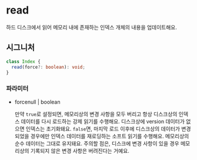# read

하드 디스크에서 읽어 메모리 내에 존재하는 인덱스 개체의 내용을 업데이트해요.

## 시그니처

```ts
class Index {
  read(force?: boolean): void;
}
```

### 파라미터

<ul class="param-ul">
  <li class="param-li param-li-root">
    <span class="param-name">force</span><span class="param-type">null | boolean</span>
    <br>
    <p class="param-description">만약 <code>true</code>로 설정되면, 메모리상의 변경 사항을 모두 버리고 항상 디스크상의 인덱스 데이터를 다시 로드하는 강제 읽기를 수행해요. 디스크상에 version 데이터가 없으면 인덱스는 초기화돼요. <code>false</code>면, 마지막 로드 이후에 디스크상의 데이터가 변경되었을 경우에만 인덱스 데이터를 재로딩하는 소프트 읽기를 수행해요. 메모리상의 순수 데이터는 그대로 유지돼요. 주의할 점은, 디스크에 변경 사항이 있을 경우 메모리상의 기록되지 않은 변경 사항은 버려진다는 거예요.</p>
  </li>
</ul>